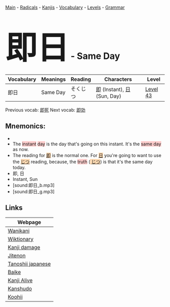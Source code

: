 <style> bigfont {font-size: 100px}</style>
[Main](../README.md) -
[Radicals](../radicals.md) -
[Kanjis](../kanjis.md) -
[Vocabulary](../vocabulary.md) -
[Levels](../levels.md) -
[Grammar](../grammar.md)
# <bigfont> 即日</bigfont> - Same Day 

| Vocabulary | Meanings | Reading | Characters | Level |
| --- | --- | --- | --- | --- |
| 即日 | Same Day | そくじつ |  [即](../kanjis/即.md) (Instant), [日](../kanjis/日.md) (Sun, Day) | [Level 43](../levels/wk_level43.md) |

Previous vocab: [即死](即死.md) Next vocab: [即効](即効.md) 

## Mnemonics:

* 
* The <span style="background-color:#ffcccb"> instant</span> <span style="background-color:#ffcccb"> day</span> is the day that's going on this instant. It's the <span style="background-color:#ffcccb"> same day</span> as now.
* The reading for <span style="background-color:#fed8b1"> [即](https://jisho.org/search/即)</span> is the normal one. For <span style="background-color:#fed8b1"> [日](https://jisho.org/search/日)</span> you're going to want to use the <span style="background-color:#fed8b1"> [じつ](https://jisho.org/search/じつ)</span> reading, because, the <span style="background-color:#ffcccb"> truth</span> (<span style="background-color:#fed8b1"> [じつ](https://jisho.org/search/じつ)</span>) is that it's the same day today.
* 即, 日
* Instant, Sun
* [sound:即日_b.mp3]
* [sound:即日_g.mp3]


## Links 

| Webpage |
| --- |
| [Wanikani          ](https://www.wanikani.com/kanji/即日) |
| [Wiktionary        ](https://en.wiktionary.org/wiki/即日) |
| [Kanji damage      ](http://www.kanjidamage.com/kanji/search?utf8=✓&q=即日) |
| [Jitenon           ](https://jitenon.com/kanji/即日) |
| [Tanoshii japanese ](https://www.tanoshiijapanese.com/dictionary/kanji.cfm?k=即日) |
| [Baike             ](https://baike.baidu.com/item/即日) |
| [Kanji Alive       ](https://app.kanjialive.com/即日) |
| [Kanshudo          ](https://www.kanshudo.com/searchmn?q=即日) |
| [Koohii            ](https://kanji.koohii.com/study/kanji/即日) |
